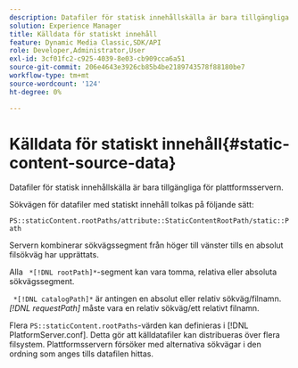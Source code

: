 ```yaml
---
description: Datafiler för statisk innehållskälla är bara tillgängliga för plattformsservern.
solution: Experience Manager
title: Källdata för statiskt innehåll
feature: Dynamic Media Classic,SDK/API
role: Developer,Administrator,User
exl-id: 3cf01fc2-c925-4039-8e03-cb909cca6a51
source-git-commit: 206e4643e3926cb85b4be2189743578f88180be7
workflow-type: tm+mt
source-wordcount: '124'
ht-degree: 0%

---
```


# Källdata för statiskt innehåll{#static-content-source-data}

Datafiler för statisk innehållskälla är bara tillgängliga för plattformsservern.

Sökvägen för datafiler med statiskt innehåll tolkas på följande sätt:

`PS::staticContent.rootPaths/attribute::StaticContentRootPath/static::Path`

Servern kombinerar sökvägssegment från höger till vänster tills en absolut filsökväg har upprättats.

Alla ` *[!DNL rootPath]*`-segment kan vara tomma, relativa eller absoluta sökvägssegment.

` *[!DNL catalogPath]*` är antingen en absolut eller relativ sökväg/filnamn. *[!DNL requestPath]* måste vara en relativ sökväg/ett relativt filnamn.

Flera `PS::staticContent.rootPaths`-värden kan definieras i [!DNL PlatformServer.conf]. Detta gör att källdatafiler kan distribueras över flera filsystem. Plattformsservern försöker med alternativa sökvägar i den ordning som anges tills datafilen hittas.
